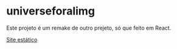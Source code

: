 # universeforalimg

Este projeto é um remake de outro prejeto, só que feito em React.

<a href="https://universeforalltwo.vercel.app">Site estático</a>
